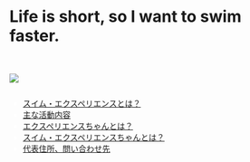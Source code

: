 # Life is short, so I want to swim faster.
<html lang="ja" data-loaded="false" data-scrolled="false" data-spmenu="closed">
<head>
<meta charset="UTF-8">
<meta http-equiv="Content-Type" content="text/html; charset=UTF-8">
<meta http-equiv="X-UA-Compatible" content="IE=EmulateIE10" />
<meta http-equiv="X-UA-Compatible" content="IE=edge">
<meta name="viewport" content="width=device-width, initial-scale=1.0">

  <h1>
    <a href="index.html" class="team logo">
       <img src="img/team logo.svg">
    </a>
  </h1><span class="white">
  <nav>
    <ul>
      <li><a href="index.html#about">スイム・エクスペリエンスとは？</a></li>
      <li><a href="index.html#menu">主な活動内容</a></li>
      <li><a href="index.html#hear exp">エクスペリエンスちゃんとは？</a></li>
      <li><a href="index.html#swim exp">スイム・エクスペリエンスちゃんとは？</a></li>
      <li><a href="index.html#for ex">代表住所、問い合わせ先</a></li>
    </ul>
  </nav>
</head>

<!--ここから上はお決まりの定型文です-->


<!--ここからが表現の書式などを決めるcssという部分-->

<style type="text/css">
p {
color: #fffafa;
font-size: 1.5em;
}


.brue {color:#ff0000;}
.grey {color:#ffffff; background:#999999;} /* 修正: 灰色文字を白色に */
.snow {color:#fffafa;}
.yellow {color:#ff0000; background:#ffff00;}
.blue {color:#0000ff;}
.white {color:#ffffff; blinking;}
.waku {border:2px dotted #99cc66;
line-height: 200%;
padding: 10px;}


main {
background-color: rgba(255, 255, 255, 0.5);
      }

blockquote {
  color: #fffafa !important;
  font-size: 1.2em;
  margin: 1em 0;
            }

section {
background-color: rgba(0, 225, 0, 0.3);
         }


/* 点滅 */
.blinking{
-webkit-animation:blink 1.5s ease-in-out infinite alternate;
-moz-animation:blink 1.5s ease-in-out infinite alternate;
animation:blink 1.5s ease-in-out infinite alternate;
          }
@-webkit-keyframes blink{
0% {opacity:0;}
100% {opacity:1;}
                        }
@-moz-keyframes blink{
0% {opacity:0;}
100% {opacity:1;}
                     }
@keyframes blink{
0% {opacity:0;}
100% {opacity:1;}
                }

#wrap {background:none} /*PC用の背景はオフ*/

/*背景を表示させる部分*/
body::before {
content:"";
display:block;
position:fixed;
top:0;
left:0;
z-index:-1;
width:100%;
height:100vh;
background:url(haikei.JPG) center/cover no-repeat;
-webkit-background-size:cover;/*Android4*/
              }

a.p:hover {
position: relative;
text-decoration: none;
          }
a.p span {
display: none;
position: relative;
top: -0.5em;
left: 2em;
          }
a.p:hover span {
border: none;
display: block;
width: 800px;
               }


@media screen and (min-width: 540px),
screen and (orientation: landscape) {
p.note { display: none; }
                                    }

<p class="note">
モバイル端末をお使いの場合は、画面を横向きにすると
より見やすくご覧頂けます。
</p>

<!--ここ上は、ほぼそのまま使います！-->


<!--QRコードの挿入例-->
<!--
<p align="left"> <img src="QR_2025Apr18.png" alt="アクセス用QRコード" width="100">アクセス用QRコード</p>
-->

<!--流れ文字の挿入例-->
<h1><span class="white"><marquee behavior="left">
スイム・エクスペリエンスとは   直訳すると、【競泳を体験・実感する】の意味です。<strong>SWIM EXPERIENCE</strong>の活動を体験してもらい、選手の理想通りに、上手く、速くなる実感を持つサポートをさせていただきます
</marquee></span></h1>


<main>
<!--ここから下が、本体部分-->
<section1>
<h1><span class="white">
<strong>スイム・エクスペリエンスとは？</strong>
</h1>
<p>スイム・エクスペリエンスで行う活動とは</p>
<h2>
<p>●「競泳を通じた人格形成」<br>
●「戦略的な考えで、レースから練習まで自分で構築できる選手の創出」<br>
を合言葉に、競泳を愛する選手たちに、<br>
スイムエクスペリエンスの活動を通じて、競泳選手としてレベルの高い経験・体験をして<br>
選手として、人間として成長してほしいとの願いから名づけました。</p><br>
</h2><br>
</section1>    
<section2>
<h1>
<p><strong>主な活動内容</strong></p><br>
</h1>
<h2>
<p>①<strong> 競泳選手傾向診断</strong></p><br>
</h2>
<h3>
<p> 競泳選手に必要な要素を数値化して、選手自身の得手不得手を</p><br>
<p> <mark>把握・見える化できて</mark>、今後の練習や、モチベーションに反映できます</p><br>
</h3>
<h2>
<p>②<strong> レース動画解析</strong></p><br>
</h2>
<h3>
<p>大会で撮影された動画を持ち込んでいただき</p><br>
<p>スイム・エクスペリエンスが、<mark>客観的解析と選手の良い点</p><br>
<p>今後のレースに生かす改善点</mark>をアドバイスします</p><br>
</h3>
<h2>
<p>③講習会<mark>（準備中）</mark></p><br>
<p>④練習会<mark>（準備中）</mark></p><br>
</h2>
<br>
</section2>
<section3><span class="white">
<h1>
<strong>エクスペリエンスちゃんとは？</strong>
</h1>
<h3>
<p>後で画像を差し込む。<br>
<p>ヘアクリエイション エクスペリエンスのキャラクター。</p><br>
<p>そら豆の姿をした胎児。性格は好奇心旺盛で甘えん坊。</p><br>
<p>url:・・・・・・・・・・・・・・・・・・・・・・後でurlを貼る</p><br>
</h3>
<br>
</section3>
<section4>
<h1><span class="white">
<strong>スイムエクスペリエンスちゃんとは？</strong>
</h1>
<h3>
<p>後で画像を差し込む。</p><br>
<p>スポーツ全般、特に球技は苦手で、野球が大嫌い（特にナベツネ時代の巨人軍）な男の子。</p><br>
<p>エクスペリエンスちゃんとは生き別れた兄弟で、兄。</p><br>
<p>今、上三川町の本郷○小学校に通う小学4年生。</p><br>
<p>たまたま遊びに行ったプールで、バタフライジジイ（上三川町に生息するバタフライの妖怪）</p><br>
<p>に導かれて、水泳の楽しさに目覚める。</p><br>
<p>導かれてからは、泳ぐ力と速さは上がってきているが、レースになると自分をコントロールできない。</p><br>
<p>また、ほかに影響は少ないが、泳ぐとゴーグルが吊り上がるようになった。</p><br>
<p>座右の銘は、「嘘をつかない。人に迷惑をかけない。お友達には思いやりを持って接する」。</p><br>
<p>好きなスイーツは、抹茶系。</p><br>
</h3>
<br>
</section4>
<section5>
<h1><span class="white">
<strong>代表者住所、問い合わせ先</strong>
</h1>
<h2>
<p>***問い合わせフォームを作成する***</p>
</h2>
</section5>

</span>
</main>
<a href="gazou.JPG" target="_blank"><img src="gazou.JPG" alt="サンプル画像" width="900" /></a>


    

<br><br><br><br><br><br><br><br><br>

   






<br><br><br>








<br><br><br><br><br><br><br><br><br>





<br><br>

<br><br><br><br><br><br>

<!--本体はここまで-->


<!--画面に空白地帯を作って、背景が見えるようにしています-->
<br><br><br><br><br><br><br><br><br><br><br><br><br><br><br><br><br><br><br><br><br><br><br><br><br><br><br><br><br><br><br><br><br><br><br><br><br><br><br><br><br><br><br><br><br><br>



<!-- フッタ -->
<footer>
<p>Copyright 2025/07/14 Y. Omori</p>
</footer>

<!--HPにさまざまなJavaScriptを呼び込むための書式-->
<script src="https://code.jquery.com/jquery-1.12.4.min.js" type="text/javascript"></script>
<script src="https://cdnjs.cloudflare.com/ajax/libs/lightbox2/2.7.1/js/lightbox.min.js" type="text/javascript"></script>

<script type='text/javascript' src='https://torokoid.github.io/shiba/jquery.js?ver=1.12.4'></script>
<script src="https://torokoid.github.io/shiba/jquery.goup.min.js"></script>
<script src="https://torokoid.github.io/shiba/my.js"></script>
    
    </body>
    
</html>
header{
  padding:10px 40px;
  display:flex;
  align-items:center;
  justify-content:space-between;
  .logo{
  display:block;
  img{
  display:block;
  height:60px;
  }
 }
nav {
  ul {
    display:flex;
    align-items: center;
    gap:50px;
  }
  a{
   font-size: 14px;
   font-weight:400;
   &:hover{
   color:white;
   text-decoration:underline;
   }
  }
 }
}
